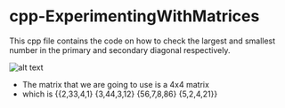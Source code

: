 # cpp-ExperimentingWithMatrices

This cpp file contains the code on how to check the largest and smallest number in the primary and secondary diagonal respectively.

![alt text](https://miro.medium.com/max/448/1*fI0_NPLj_Pl7-z6ZOA72MA.png)

- The matrix that we are going to use is a 4x4 matrix
- which is {{2,33,4,1}
					 {3,44,3,12}
					 {56,7,8,86}
					 {5,2,4,21}}
